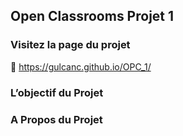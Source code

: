  
## Open Classrooms Projet 1

### Visitez la page du projet
🔗 https://gulcanc.github.io/OPC_1/

### L’objectif du Projet


### A Propos du Projet


